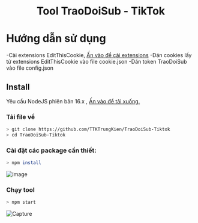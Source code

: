 <p align="center">
</p>
<h1 align="center">Tool TraoDoiSub - TikTok</h1>

# Hướng dẫn sử dụng

-Cài extensions EditThisCookie, [Ấn vào để cài extensions](https://chrome.google.com/webstore/detail/editthiscookie/fngmhnnpilhplaeedifhccceomclgfbg?hl=vi)
-Dán cookies lấy từ extensions EditThisCookie vào file cookie.json
-Dán token TraoDoiSub vào file config.json


## Install
Yêu cầu NodeJS phiên bản 16.x , [Ấn vào để tải xuống.](https://nodejs.org/en/download/current/)

### Tải file về
```sh
> git clone https://github.com/TTKTrungKien/TraoDoiSub-Tiktok
> cd TraoDoiSub-Tiktok
```
### Cài đặt các package cần thiết:
```sh
> npm install

```
![image](https://user-images.githubusercontent.com/87187870/175819850-ffcc3355-8410-4d68-be27-943ed9e456cd.png)


### Chạy tool
```sh
> npm start
```
![Capture](https://user-images.githubusercontent.com/87187870/175820149-36da8115-dc86-4de5-994a-cdcb51b78510.PNG)
